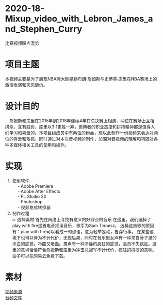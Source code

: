 # 2020-18-Mixup_video_with_Lebron_James_and_Stephen_Curry
比赛视频踩点混剪  
# 项目主题  
本视频主要是为了展现NBA两大巨星勒布朗·詹姆斯与史蒂芬·库里在NBA赛场上的激情表演和恩怨情仇。  
# 设计目的  
&emsp;詹姆斯和库里在2015年到2018年连续4年在总决赛上相遇，两位在赛场上互相拼杀，互有胜负，库里以3:1更胜一筹，但两者的职业态度和拼搏精神都是值得人们学习和喜爱的。本项目组成员中有两位的粉丝，想以此制作一份视频来表达对两位的喜爱和敬佩。同时通过对本次音视频的制作，加深对音视频的理解和巩固对各种多媒体相关工具的使用和操作。
# 实现  
1. 使用软件:<br>
&emsp; -  Adobe Premiere<br>
&emsp; -  Adobe After Effects<br>
&emsp; -  FL Studio 20<br>
&emsp; -  Photoshop<br>
&emsp; -  视频格式转换器<br>
2. 制作过程:<br>
a. 选择素材
首先在网络上寻找有意义的好踩点的音乐
在这里，我们选择了play with fire这首电音摇滚音乐，歌手为Sam Tinnesz，
选择这首歌的原因有：play with fire可以看成一句谚语，意为轻举妄动，鲁莽行事。
在某些语境下也可以译为不计代价，无视后果，同时在音乐里女声有一种来自骨子里的冷血的感觉，冷酷又嗜血。男声有一种冷静的疯狂的感觉，高贵不失疯狂。这里的意境恰恰符合詹姆斯和库里为冲击总冠军不计代价，疯狂的拼搏的意味。
曲子可以在网易云免费下载。


# 素材  
<a href="/素材/video/素材来源.md">视频来源</a>  
<a href="/素材/sounds">音频文件</a>

